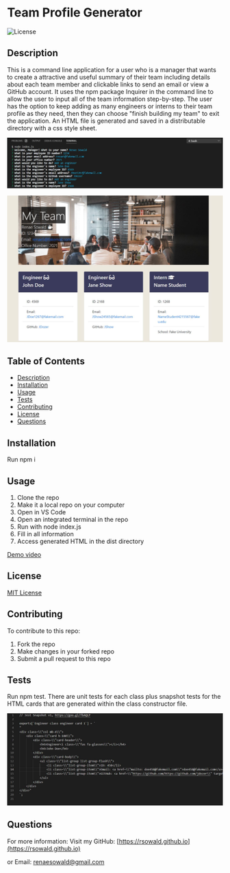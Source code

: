 # Team Profile Generator

  ![License](https://img.shields.io/badge/license-MIT-green.svg)
  
  ## Description
  
  This is a command line application for a user who is a manager that wants to create a attractive and useful summary of their team including details about each team member and clickable links to send an email or view a GitHub account. It uses the npm package Inquirer in the command line to allow the user to input all of the team information step-by-step. The user has the option to keep adding as many engineers or interns to their team profile as they need, then they can choose "finish building my team" to exit the application. An HTML file is generated and saved in a distributable directory with a css style sheet.

  ![application image](/assets/app_screenshot.jpg)

  ![generated HTML page image](/assets/sample_html_screenshot.jpg)
  
  ## Table of Contents
  
  * [Description](#description)
  * [Installation](#installation)
  * [Usage](#usage)
  * [Tests](#tests)
  * [Contributing](#contributing)
  * [License](#license)
  * [Questions](#questions)
    
  ## Installation
  Run npm i
  
  ## Usage
  1. Clone the repo
  1. Make it a local repo on your computer
  1. Open in VS Code
  1. Open an integrated terminal in the repo
  1. Run with node index.js
  1. Fill in all information
  1. Access generated HTML in the dist directory
  
  [Demo video](https://drive.google.com/file/d/1B09R2wDs9y4p-3BOH3GkrIkh5XKdfQCz/view)
  
  ## License
  [MIT License](https://choosealicense.com/licenses/mit/)
  
  ## Contributing
  To contribute to this repo:
  1. Fork the repo
  1. Make changes in your forked repo
  1. Submit a pull request to this repo
    
  ## Tests
  Run npm test.
  There are unit tests for each class plus snapshot tests for the HTML cards that are generated within the class constructor file.

  ![snapshot test image](/assets/snapshot.jpg)
  
  ## Questions
  
  For more information:
  Visit my GitHub: [https://rsowald.github.io](https://rsowald.github.io)

  or Email: renaesowald@gmail.com